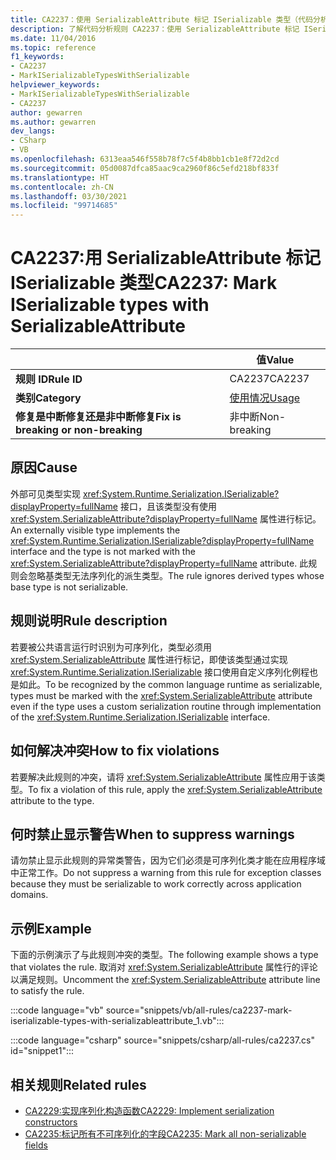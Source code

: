```yaml
---
title: CA2237：使用 SerializableAttribute 标记 ISerializable 类型（代码分析）
description: 了解代码分析规则 CA2237：使用 SerializableAttribute 标记 ISerializable 类型
ms.date: 11/04/2016
ms.topic: reference
f1_keywords:
- CA2237
- MarkISerializableTypesWithSerializable
helpviewer_keywords:
- MarkISerializableTypesWithSerializable
- CA2237
author: gewarren
ms.author: gewarren
dev_langs:
- CSharp
- VB
ms.openlocfilehash: 6313eaa546f558b78f7c5f4b8bb1cb1e8f72d2cd
ms.sourcegitcommit: 05d0087dfca85aac9ca2960f86c5efd218bf833f
ms.translationtype: HT
ms.contentlocale: zh-CN
ms.lasthandoff: 03/30/2021
ms.locfileid: "99714685"
---
```

# <a name="ca2237-mark-iserializable-types-with-serializableattribute"></a><span data-ttu-id="e050e-103">CA2237:用 SerializableAttribute 标记 ISerializable 类型</span><span class="sxs-lookup"><span data-stu-id="e050e-103">CA2237: Mark ISerializable types with SerializableAttribute</span></span>

| | <span data-ttu-id="e050e-104">值</span><span class="sxs-lookup"><span data-stu-id="e050e-104">Value</span></span> |
|-|-|
| <span data-ttu-id="e050e-105">**规则 ID**</span><span class="sxs-lookup"><span data-stu-id="e050e-105">**Rule ID**</span></span> |<span data-ttu-id="e050e-106">CA2237</span><span class="sxs-lookup"><span data-stu-id="e050e-106">CA2237</span></span>|
| <span data-ttu-id="e050e-107">**类别**</span><span class="sxs-lookup"><span data-stu-id="e050e-107">**Category**</span></span> |[<span data-ttu-id="e050e-108">使用情况</span><span class="sxs-lookup"><span data-stu-id="e050e-108">Usage</span></span>](usage-warnings.md)|
| <span data-ttu-id="e050e-109">**修复是中断修复还是非中断修复**</span><span class="sxs-lookup"><span data-stu-id="e050e-109">**Fix is breaking or non-breaking**</span></span> |<span data-ttu-id="e050e-110">非中断</span><span class="sxs-lookup"><span data-stu-id="e050e-110">Non-breaking</span></span>|

## <a name="cause"></a><span data-ttu-id="e050e-111">原因</span><span class="sxs-lookup"><span data-stu-id="e050e-111">Cause</span></span>

<span data-ttu-id="e050e-112">外部可见类型实现 <xref:System.Runtime.Serialization.ISerializable?displayProperty=fullName> 接口，且该类型没有使用 <xref:System.SerializableAttribute?displayProperty=fullName> 属性进行标记。</span><span class="sxs-lookup"><span data-stu-id="e050e-112">An externally visible type implements the <xref:System.Runtime.Serialization.ISerializable?displayProperty=fullName> interface and the type is not marked with the <xref:System.SerializableAttribute?displayProperty=fullName> attribute.</span></span> <span data-ttu-id="e050e-113">此规则会忽略基类型无法序列化的派生类型。</span><span class="sxs-lookup"><span data-stu-id="e050e-113">The rule ignores derived types whose base type is not serializable.</span></span>

## <a name="rule-description"></a><span data-ttu-id="e050e-114">规则说明</span><span class="sxs-lookup"><span data-stu-id="e050e-114">Rule description</span></span>

<span data-ttu-id="e050e-115">若要被公共语言运行时识别为可序列化，类型必须用 <xref:System.SerializableAttribute> 属性进行标记，即使该类型通过实现 <xref:System.Runtime.Serialization.ISerializable> 接口使用自定义序列化例程也是如此。</span><span class="sxs-lookup"><span data-stu-id="e050e-115">To be recognized by the common language runtime as serializable, types must be marked with the <xref:System.SerializableAttribute> attribute even if the type uses a custom serialization routine through implementation of the <xref:System.Runtime.Serialization.ISerializable> interface.</span></span>

## <a name="how-to-fix-violations"></a><span data-ttu-id="e050e-116">如何解决冲突</span><span class="sxs-lookup"><span data-stu-id="e050e-116">How to fix violations</span></span>

<span data-ttu-id="e050e-117">若要解决此规则的冲突，请将 <xref:System.SerializableAttribute> 属性应用于该类型。</span><span class="sxs-lookup"><span data-stu-id="e050e-117">To fix a violation of this rule, apply the <xref:System.SerializableAttribute> attribute to the type.</span></span>

## <a name="when-to-suppress-warnings"></a><span data-ttu-id="e050e-118">何时禁止显示警告</span><span class="sxs-lookup"><span data-stu-id="e050e-118">When to suppress warnings</span></span>

<span data-ttu-id="e050e-119">请勿禁止显示此规则的异常类警告，因为它们必须是可序列化类才能在应用程序域中正常工作。</span><span class="sxs-lookup"><span data-stu-id="e050e-119">Do not suppress a warning from this rule for exception classes because they must be serializable to work correctly across application domains.</span></span>

## <a name="example"></a><span data-ttu-id="e050e-120">示例</span><span class="sxs-lookup"><span data-stu-id="e050e-120">Example</span></span>

<span data-ttu-id="e050e-121">下面的示例演示了与此规则冲突的类型。</span><span class="sxs-lookup"><span data-stu-id="e050e-121">The following example shows a type that violates the rule.</span></span> <span data-ttu-id="e050e-122">取消对 <xref:System.SerializableAttribute> 属性行的评论以满足规则。</span><span class="sxs-lookup"><span data-stu-id="e050e-122">Uncomment the <xref:System.SerializableAttribute> attribute line to satisfy the rule.</span></span>

:::code language="vb" source="snippets/vb/all-rules/ca2237-mark-iserializable-types-with-serializableattribute_1.vb":::

:::code language="csharp" source="snippets/csharp/all-rules/ca2237.cs" id="snippet1":::

## <a name="related-rules"></a><span data-ttu-id="e050e-123">相关规则</span><span class="sxs-lookup"><span data-stu-id="e050e-123">Related rules</span></span>

- [<span data-ttu-id="e050e-124">CA2229:实现序列化构造函数</span><span class="sxs-lookup"><span data-stu-id="e050e-124">CA2229: Implement serialization constructors</span></span>](ca2229.md)
- [<span data-ttu-id="e050e-125">CA2235:标记所有不可序列化的字段</span><span class="sxs-lookup"><span data-stu-id="e050e-125">CA2235: Mark all non-serializable fields</span></span>](ca2235.md)
